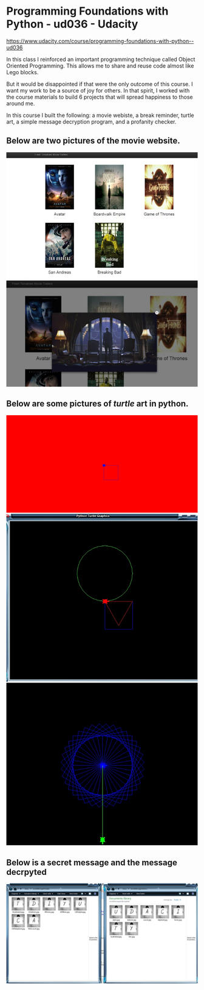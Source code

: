 # Programming Foundations with Python - ud036 - Udacity  
https://www.udacity.com/course/programming-foundations-with-python--ud036  

In this class I reinforced an important programming technique called Object Oriented Programming. This allows me to share and reuse code almost like Lego blocks.

But it would be disappointed if that were the only outcome of this course. I want my work to be a source of joy for others. In that spirit, I worked with the course materials to build 6 projects that will spread happiness to those around me. 
  
In this course I built the following: a movie webiste, a break reminder, turtle art, a simple message decryption program, and a profanity checker.

## Below are two pictures of the movie website.
![Alt text](https://github.com/IanSkyles/ud036/blob/master/screenshots/freshTomatoesHomePage.jpg?raw=true "Title")
![Alt text](https://github.com/IanSkyles/ud036/blob/master/screenshots/freshTomatoesWatchingTrailer.jpg?raw=true "Title")
  
  
  
## Below are some pictures of _turtle_ art in python.
![Alt text](https://github.com/IanSkyles/ud036/blob/master/screenshots/turtle.jpg?raw=true "Title")
![Alt text](https://github.com/IanSkyles/ud036/blob/master/screenshots/turtle_with_circle_triangle_and_square.jpg?raw=true "Title")
![Alt text](https://github.com/IanSkyles/ud036/blob/master/screenshots/turtle_mini_project_one.jpg?raw=true "Title")

  
  
## Below is a secret message and the message decrpyted
![Alt text](https://github.com/IanSkyles/ud036/blob/master/screenshots/secretMessageForForums.jpg?raw=true "Title")

